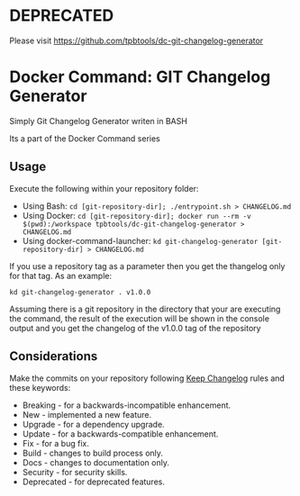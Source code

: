 # DEPRECATED

Please visit https://github.com/tpbtools/dc-git-changelog-generator

# Docker Command: GIT Changelog Generator

Simply Git Changelog Generator writen in BASH

Its a part of the Docker Command series

## Usage

Execute the following within your repository folder:

- Using Bash: `cd [git-repository-dir]; ./entrypoint.sh > CHANGELOG.md`
- Using Docker: `cd [git-repository-dir]; docker run --rm -v $(pwd):/workspace tpbtools/dc-git-changelog-generator > CHANGELOG.md`
- Using docker-command-launcher: `kd git-changelog-generator [git-repository-dir] > CHANGELOG.md`

If you use a repository tag as a parameter then you get the thangelog only for that tag. As an example:

```shell
kd git-changelog-generator . v1.0.0
```

Assuming there is a git repository in the directory that your are executing the command, the result of the execution will be shown in the console output and you get the changelog of the v1.0.0 tag of the repository

## Considerations

Make the commits on your repository following [Keep Changelog](https://keepachangelog.com/en/1.0.0/) rules and these keywords:

- Breaking - for a backwards-incompatible enhancement.
- New - implemented a new feature.
- Upgrade - for a dependency upgrade.
- Update - for a backwards-compatible enhancement.
- Fix - for a bug fix.
- Build - changes to build process only.
- Docs - changes to documentation only.
- Security - for security skills.
- Deprecated - for deprecated features.
